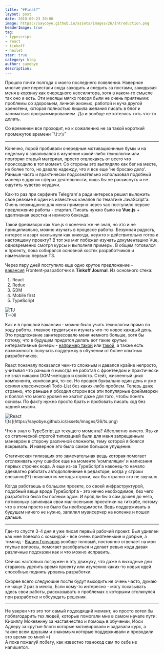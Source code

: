 ```yaml
---
title: "#Final?"
layout: post
date: 2018-09-23 20:00
image: https://sayobye.github.io/assets/images/26/introduction.png
headerImage: true
tag:
- typescript
- react
- tinkoff
- hexlet
star: true
category: blog
author: sayobye
description:
---
```


Прошло почти полгода с моего последнего появления. Наверное многие уже перестали сюда заходить и следить за постами, закидывая меня в корзину как очередного неосилятора, хотя в каком-то смысле так оно и есть. Эти месяцы мягко говоря были не очень приятными: проблемы со здоровьем, личной жизнью, работой и куча другой хренотени, которая полностью лишила желания писать в блог и заниматься программированием. Да и вообще не хотелось хоть что-то делать. 

Со временем все проходит, но к сожалению не за такой короткий промежуток времени ¯\\(ツ)/¯ 

***

Конечно, порой пробивали очередные мотивационнные бумы и на недельку я заваливался в изучение какой-либо технологии или повторял старый материал, просто отвлекаясь от всего что происходило в тот момент. Со стороны это выглядяло как бег на месте, не более того, но давало надежду, что я все еще 'не бросаю дело'. Раньше часто и практически подсознательно использовал подобный маневр в других сферах деятельности, лишь бы не раскиснуть и не ощутить чувство неудачи.  

Как-то раз при серфинге Telegram'a ради интереса решил выложить свое резюме в один из известных каналов по тематике JavaScript'a. Очень неожиданно для меня примерно через час поступило первое предложение работы - стартап. Писать нужно было на **Vue.js** + адаптивная верстка и немного бекенда. 

Такой фреймворк как Vue.js я конечно же не знал, но это и не принципиально, можно изучать в процессе работы. Безумная радость, интерес и азарт нахлынули как никогда, неужто я действительно готов к настоящему проекту? В тот же миг побежал изучать документацию Vue, одновременно смотря курсы и выполняя примеры. В общем готовился к проекту, пока собирался основной костяк разработчиков и намечались первые ТЗ.

Через пару дней поступило еще одно крутое предложение - [вакансия](https://journal.tinkoff.ru/team/interactive-developer-remote/)&nbsp;Frontent-разработчик&nbsp;в **Tinkoff Journal**.
Из основного стека:
1. React
2. Redux
3. БЭМ
4. Mobile first
5. TypeScript

<div class="side-by-side">
    <div class="toleft">
        <img class="image" src="https://sayobye.github.io/assets/images/26/tj-red.jpeg" alt="TJ">
                <figcaption class="caption">Т—Ж</figcaption>
</div>
    <div class="toright">
        <p>Как и в прошлой вакансии - можно было учить технологии прямо по ходу работы, главное трудиться и изучать что-то новое каждый день. Это предложение заинтересовало меня немного больше, хотя бы потому, что в будущем придется делать вот такие крутые интерактивные фичеры - <a href="https://journal.tinkoff.ru/rent-or-buy/">например такой</a> или <a href="https://journal.tinkoff.ru/rich-track/">такой</a>, а также есть возможность получать поддержку в обучении от более опытных разработчиков.</p>
    </div>
</div>

<div class="side-by-side">
        <div class="toleft">
        <p>React поначалу показался чем-то сложным и давался крайне непросто, учитывая что раньше я никогда не работал с фронтендом и практически не знал никаких DOM-методов и свойств. Стейт, жизненный цикл компонента, композиция, то-се. 
        Но прошел буквально один день и уже осилил классический Todo-List без каких-либо проблем. Теперь даже странно, что раньше я обходил сторон все эти популярные фреймворки и боялся что моего уровня не хватит даже для того, чтобы понять основы. По факту нужно просто брать и пробовать писать код без задней мысли. 
        </p>
    </div>
    <div class="toright">
        <img class="image" src="https://sayobye.github.io/assets/images/26/react.png" alt="React">
    </div>
</div>
![ts](https://sayobye.github.io/assets/images/26/ts.png)

Что я знал о TypeScript до текущего момента? Абсолютно ничего. Языки со статической строгой типизацией были для меня запрещенным маневром в сторону различной сложноты, тему которой я боялся вскрывать. И наверное это было самое большое упущение. 

Статическая типизация это замечательная вещь которая помогает отслеживать кучу ошибок еще на моменте 'компиляции' и написания первых строчек кода. А еще из-за TypeScript'a наконец-то начало адекватно работать автодополнение в редакторе, когда у строки внезапно(!?) появляются методы строки, как бы странно это не звучало. 

Когда работаешь в большом проекте, со своей инфраструктурой, подобный вещи вроде TypeScript'a - это нечно необходимое, без чего разработка была бы полным адом. И вряд ли бы я сам дошел до него, потихоньку запиливая свои малюсенькие проектики на гитхабе, потому что в этом просто не было бы необходимости. Ведь поддерживать в будущем ничего не нужно, запилил мувисерчер на коленке и пошел дальше.

***

Где-то спустя 3-4 дня я уже писал первый рабочий проект. Был удивлен как мне повезло с командой - все очень приятненькие и добрые, а тимлид - [Вадим Гончаров](http://vadimgoncharov.ru/) вообще топовый, постоянно отвечает на мои глупые вопросы, помогает разобраться и делает ревью кода давая различные подсказки как и что можно исправить.

Сейчас настолько погружен в эту движуху, что даже в выходные дни стараюсь уделить время проекту или изучению каких-то новых идей способных поднять уровень разработки.

Скорее всего следующие посты будут выходить не очень часто, думаю не чаще 2 раз в месяц. Если кому-то интересно - могу показывать здесь свои работы, рассказывать о проблемах с которыми столкнулся при разработке и обсуждать решения. 

***
Не уверен что это тот самый подходящий момент, но просто хотел бы поблагодарить тех людей, которые помогали мне в самом начале пути: Кириллу Мокевнину за наставчество и помощь в обучении, Йоси Адлеру за крутые блоги которые мотивировали и задавали курс, а также всем друзьям и знакомым которые поддерживали и проводили это время со мной =)   
А пока пожалуй побегу, как известно говнокод сам по себе не напишется. 



